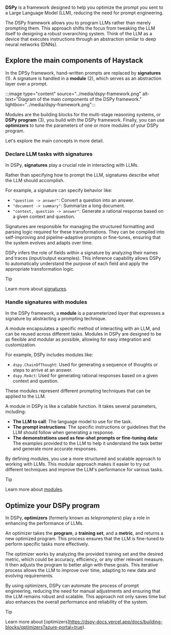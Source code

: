 **DSPy** is a framework designed to help you optimize the prompt you sent to a Large Language Model (LLM), reducing the need for prompt engineering.

The DSPy framework allows you to program LLMs rather than merely prompting them. This approach shifts the focus from tweaking the LLM itself to designing a robust overarching system. Think of the LLM as a device that executes instructions through an abstraction similar to deep neural networks (DNNs).

## Explore the main components of Haystack

In the DPSy framework, hand-written prompts are replaced by **signatures** (1). A signature is handled in a **module** (2), which serves as an abstraction layer over a prompt.

:::image type="content" source="../media/dspy-framework.png" alt-text="Diagram of the main components of the DSPy framework." lightbox="../media/dspy-framework.png":::

Modules are the building blocks for the multi-stage reasoning systems, or **DSPy program** (3), you build with the DSPy framework. Finally, you can use **optimizers** to tune the parameters of one or more modules of your DSPy program.

Let's explore the main concepts in more detail.

### Declare LLM tasks with signatures

In DSPy, **signatures** play a crucial role in interacting with LLMs.

Rather than specifying how to prompt the LLM, signatures describe *what* the LLM should accomplish.

For example, a signature can specify behavior like:

- `"question -> answer"`: Convert a question into an answer.
- `"document -> summary"`: Summarize a long document.
- `"context, question -> answer"`: Generate a rational response based on a given context and question.

Signatures are responsible for managing the structured formatting and parsing logic required for these transformations. They can be compiled into self-improving and pipeline-adaptive prompts or fine-tunes, ensuring that the system evolves and adapts over time.

DSPy infers the role of fields within a signature by analyzing their names and traces (input/output examples). This inference capability allows DSPy to automatically understand the purpose of each field and apply the appropriate transformation logic.

> [!Tip]
> Learn more about [signatures](https://dspy-docs.vercel.app/docs/building-blocks/signatures?azure-portal=true).

### Handle signatures with modules

In the DSPy framework, a **module** is a parameterized *layer* that expresses a signature by abstracting a prompting technique.

A module encapsulates a specific method of interacting with an LLM, and can be reused across different tasks. Modules in DSPy are designed to be as flexible and modular as possible, allowing for easy integration and customization.

For example, DSPy includes modules like:

- `dspy.ChainOfThought`: Used for generating a sequence of thoughts or steps to arrive at an answer.
- `dspy.ReAct`: Used for generating rational responses based on a given context and question.

These modules represent different prompting techniques that can be applied to the LLM.

A module in DSPy is like a callable function. It takes several parameters, including:

- **The LLM to call**: The language model to use for the task.
- **The prompt instructions**: The specific instructions or guidelines that the LLM should follow when generating a response.
- **The demonstrations used as few-shot prompts or fine-tuning data**: The examples provided to the LLM to help it understand the task better and generate more accurate responses.

By defining modules, you use a more structured and scalable approach to working with LLMs. This modular approach makes it easier to try out different techniques and improve the LLM's performance for various tasks.

> [!Tip]
> Learn more about [modules](https://dspy-docs.vercel.app/docs/building-blocks/modules?azure-portal=true).

## Optimize your DSPy program

In DSPy, **optimizers** (formerly known as *teleprompters*) play a role in enhancing the performance of LLMs.

An optimizer takes the **program**, a **training set**, and a **metric**, and returns a new optimized program. This process ensures that the LLM is fine-tuned to perform specific tasks more effectively.

The optimizer works by analyzing the provided training set and the desired metric, which could be accuracy, efficiency, or any other relevant measure. It then adjusts the program to better align with these goals. This iterative process allows the LLM to improve over time, adapting to new data and evolving requirements.

By using optimizers, DSPy can automate the process of prompt engineering, reducing the need for manual adjustments and ensuring that the LLM remains robust and scalable. This approach not only saves time but also enhances the overall performance and reliability of the system.

> [!Tip]
> Learn more about [optimizers]https://dspy-docs.vercel.app/docs/building-blocks/optimizers?azure-portal=true).

